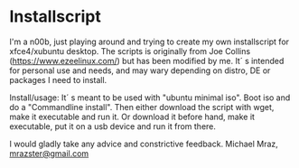 # Installscript

I'm a n00b, just playing around and trying to create my own installscript for xfce4/xubuntu desktop.
The scripts is originally from Joe Collins (https://www.ezeelinux.com/) but has been modified by me.
It´ s intended for personal use and needs, and may wary depending on distro, DE or packages I need to install.

Install/usage:
It´ s meant to be used with "ubuntu minimal iso".
Boot iso and do a "Commandline install".
Then either download the script with wget, make it executable and run it.
Or download it before hand, make it executable, put it on a usb device and run it from there. 

I would gladly take any advice and constrictive feedback.
Michael Mraz, mrazster@gmail.com 
